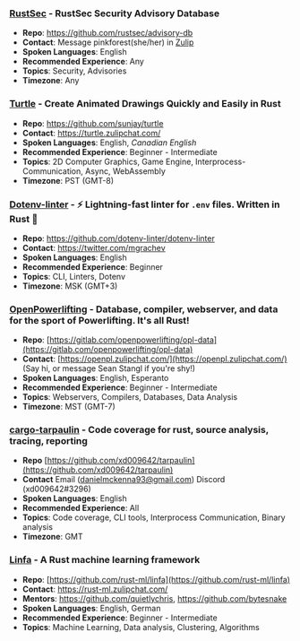 ### [RustSec](https://rustsec.org) - RustSec Security Advisory Database
* **Repo**: https://github.com/rustsec/advisory-db
* **Contact**: Message pinkforest(she/her) in [Zulip](https://rust-lang.zulipchat.com/#narrow/stream/146229-wg-secure-code)
* **Spoken Languages**: English
* **Recommended Experience**: Any
* **Topics**: Security, Advisories
* **Timezone**: Any

### [Turtle](https://turtle.rs/) - Create Animated Drawings Quickly and Easily in Rust
* **Repo**: https://github.com/sunjay/turtle
* **Contact**: https://turtle.zulipchat.com/
* **Spoken Languages**: English, _Canadian English_
* **Recommended Experience**: Beginner - Intermediate
* **Topics**: 2D Computer Graphics, Game Engine, Interprocess-Communication, Async, WebAssembly
* **Timezone**: PST (GMT-8)

### [Dotenv-linter](https://dotenv-linter.github.io) - ⚡️ Lightning-fast linter for `.env` files. Written in Rust 🦀
* **Repo**: https://github.com/dotenv-linter/dotenv-linter
* **Contact**: https://twitter.com/mgrachev
* **Spoken Languages**: English
* **Recommended Experience**: Beginner
* **Topics**: CLI, Linters, Dotenv
* **Timezone**: MSK (GMT+3)

### [OpenPowerlifting](https://www.openpowerlifting.org/) - Database, compiler, webserver, and data for the sport of Powerlifting. It's all Rust!
* **Repo**: [https://gitlab.com/openpowerlifting/opl-data](https://gitlab.com/openpowerlifting/opl-data)
* **Contact**: [https://openpl.zulipchat.com/](https://openpl.zulipchat.com/) (Say hi, or message Sean Stangl if you're shy!)
* **Spoken Languages**: English, Esperanto
* **Recommended Experience**: Beginner - Intermediate
* **Topics**: Webservers, Compilers, Databases, Data Analysis
* **Timezone**: MST (GMT-7)

### [cargo-tarpaulin](https://github.com/xd009642/tarpaulin) - Code coverage for rust, source analysis, tracing, reporting
* **Repo** [https://github.com/xd009642/tarpaulin](https://github.com/xd009642/tarpaulin)
* **Contact** Email ([danielmckenna93@gmail.com](mailto:danielmckenna93@gmail.com)) Discord (xd009642#3296)
* **Spoken Languages**: English
* **Recommended Experience**: All
* **Topics**: Code coverage, CLI tools, Interprocess Communication, Binary analysis
* **Timezone**: GMT

### [Linfa](https://github.com/rust-ml/linfa/) - A Rust machine learning framework
* **Repo**: [https://github.com/rust-ml/linfa](https://github.com/rust-ml/linfa)
* **Contact**: https://rust-ml.zulipchat.com/
* **Mentors**: https://github.com/quietlychris, https://github.com/bytesnake
* **Spoken Languages**: English, German
* **Recommended Experience**: Beginner - Intermediate
* **Topics**: Machine Learning, Data analysis, Clustering, Algorithms

<h1 id="projects-end"></h1>

<script>
var people = [];
var e = document.getElementById("project-mentorship");
while (e.nextSibling.nodeName != 'H3') e.nextSibling.remove();
e = e.nextSibling;
do {
    let person = [];
    do {
        person.push(e);
        e = e.nextSibling;
    } while (!/^H[123]$/i.test(e.nodeName));
    people.push(person);
} while (e.nodeName == 'H3');
for (let i = people.length - 1; i > 0; i--) {
    const j = Math.floor(Math.random() * (i + 1));
    [people[i], people[j]] = [people[j], people[i]];
}
people.forEach(person => {
    person.forEach(x => {
        e.parentNode.insertBefore(x, e);
    });
});
e.remove();
</script>

